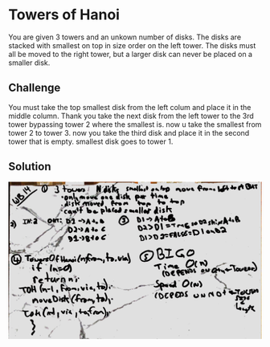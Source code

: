 # Towers of Hanoi
You are given 3 towers and an unkown number of disks.  The disks are stacked with smallest on top in size order on the left tower.  The disks must all be moved to the right tower, but a larger disk can never be placed on a smaller disk. 

## Challenge
You must take the top smallest disk from the left colum and place it in the middle column.  Thank you take the next disk from the left tower to the 3rd tower bypassing tower 2 where the smallest is.  now u take the smallest from tower 2 to tower 3.  now you take the third disk and place it in the second tower that is empty.  smallest disk goes to tower 1.
## Solution
![whiteboard](assets/towers_of_hanoi.jpg)